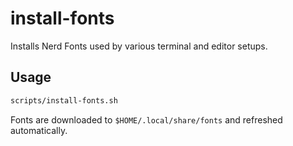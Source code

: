 # install-fonts

Installs Nerd Fonts used by various terminal and editor setups.

## Usage

```bash
scripts/install-fonts.sh
```

Fonts are downloaded to `$HOME/.local/share/fonts` and refreshed automatically.
